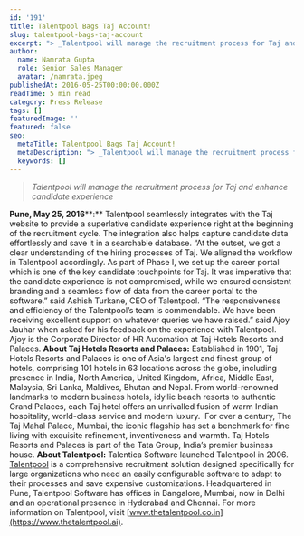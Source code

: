 ```yaml
---
id: '191'
title: Talentpool Bags Taj Account!
slug: talentpool-bags-taj-account
excerpt: "> _Talentpool will manage the recruitment process for Taj and enhance candidate experience_\n\n**Pune, May\_25, 2016****:** Talentpool seamlessly integrates with the Taj website to provide a superlative..."
author:
  name: Namrata Gupta
  role: Senior Sales Manager
  avatar: /namrata.jpeg
publishedAt: 2016-05-25T00:00:00.000Z
readTime: 5 min read
category: Press Release
tags: []
featuredImage: ''
featured: false
seo:
  metaTitle: Talentpool Bags Taj Account!
  metaDescription: "> _Talentpool will manage the recruitment process for Taj and enhance candidate experience_\n\n**Pune, May\_25, 2016****:** Talentpool seamlessly integrates with the Taj website to provide a superlative..."
  keywords: []
---
```


> _Talentpool will manage the recruitment process for Taj and enhance candidate experience_

**Pune, May 25, 2016****:** Talentpool seamlessly integrates with the Taj website to provide a superlative candidate experience right at the beginning of the recruitment cycle. The integration also helps capture candidate data effortlessly and save it in a searchable database. “At the outset, we got a clear understanding of the hiring processes of Taj. We aligned the workflow in Talentpool accordingly. As part of Phase I, we set up the career portal which is one of the key candidate touchpoints for Taj. It was imperative that the candidate experience is not compromised, while we ensured consistent branding and a seamless flow of data from the career portal to the software.” said Ashish Turkane, CEO of Talentpool.<!--more--> “The responsiveness and efficiency of the Talentpool’s team is commendable. We have been receiving excellent support on whatever queries we have raised.” said Ajoy Jauhar when asked for his feedback on the experience with Talentpool. Ajoy is the Corporate Director of HR Automation at Taj Hotels Resorts and Palaces. **About Taj Hotels Resorts and Palaces:** Established in 1901, Taj Hotels Resorts and Palaces is one of Asia's largest and finest group of hotels, comprising 101 hotels in 63 locations across the globe, including presence in India, North America, United Kingdom, Africa, Middle East, Malaysia, Sri Lanka, Maldives, Bhutan and Nepal. From world-renowned landmarks to modern business hotels, idyllic beach resorts to authentic Grand Palaces, each Taj hotel offers an unrivalled fusion of warm Indian hospitality, world-class service and modern luxury.  For over a century, The Taj Mahal Palace, Mumbai, the iconic flagship has set a benchmark for fine living with exquisite refinement, inventiveness and warmth. Taj Hotels Resorts and Palaces is part of the Tata Group, India’s premier business house. **About Talentpool:** Talentica Software launched Talentpool in 2006. [Talentpool](https://www.thetalentpool.ai/) is a comprehensive recruitment solution designed specifically for large organizations who need an easily configurable software to adapt to their processes and save expensive customizations. Headquartered in Pune, Talentpool Software has offices in Bangalore, Mumbai, now in Delhi and an operational presence in Hyderabad and Chennai. For more information on Talentpool, visit [www.thetalentpool.co.in](https://www.thetalentpool.ai). 

<script type="application/ld+json"><br /> { "@context": "http://schema.org",<br /> "@type": "BlogPosting",<br /> "mainEntityOfPage": {<br /> "@type": "WebPage",<br /> "@id": "https://www.thetalentpool.ai/"<br /> },<br /> "headline": "Talentpool Bags Taj Account!",<br /> "alternativeHeadline": "The integration also helps capture candidate data effortlessly and save it in a searchable database.",<br /> "award": "",<br /> "image": {<br /> "@type": "ImageObject",<br /> "url":"https://www.thetalentpool.ai/images/logo.png",<br /> "height": 800,<br /> "width": 800},<br /> "editor": "Talent Pool",<br /> "genre": "Press Release",<br /> "keywords": "Recruiting Software, Employment,Talentpool Bags Taj Account,Taj Account",<br /> "wordcount": "465",<br /> "publisher": {<br /> "@type": "Organization",<br /> "name": "Talent Pool",<br /> "logo": {<br /> "@type": "ImageObject",<br /> "url": "https://www.thetalentpool.ai/images/logo.png",<br /> "width": 600,<br /> "height": 60<br /> }<br /> },<br /> "url": "https://www.thetalentpool.ai/talentpool-bags-taj-account/",<br /> "datePublished": "2016-05-25",<br /> "dateCreated": "2016-05-25",<br /> "dateModified": "2016-05-25",<br /> "description": "Pune, May 25, 2016: Talentpool seamlessly integrates with the Taj website to provide a superlative candidate experience right at the beginning of the recruitment cycle. The integration also helps capture candidate data effortlessly and save it in a searchable database.<br /> At the outset, we got a clear understanding of the hiring processes of Taj. We aligned the workflow in Talentpool accordingly. As part of Phase I, we set up the career portal which is one of the key candidate touchpoints for Taj. It was imperative that the candidate experience is not compromised, while we ensured consistent branding and a seamless flow of data from the career portal to the software.said Ashish Turkane, CEO of Talentpool.<br /> The responsiveness and efficiency of the Talentpool’s team is commendable. We have been receiving excellent support on whatever queries we have raised. said Ajoy Jauhar when asked for his feedback on the experience with Talentpool. Ajoy is the Corporate Director of HR Automation at Taj Hotels Resorts and Palaces.<br /> About Taj Hotels Resorts and Palaces:<br /> Established in 1901, Taj Hotels Resorts and Palaces is one of Asia’s largest and finest group of hotels, comprising 101 hotels in 63 locations across the globe, including presence in India, North America, United Kingdom, Africa, Middle East, Malaysia, Sri Lanka, Maldives, Bhutan and Nepal. From world-renowned landmarks to modern business hotels, idyllic beach resorts to authentic Grand Palaces, each Taj hotel offers an unrivalled fusion of warm Indian hospitality, world-class service and modern luxury. For over a century, The Taj Mahal Palace, Mumbai, the iconic flagship has set a benchmark for fine living with exquisite refinement, inventiveness and warmth. Taj Hotels Resorts and Palaces is part of the Tata Group, India’s premier business house.<br /> About Talentpool:<br /> Talentica Software launched Talentpool in 2006. Talentpool is a comprehensive recruitment solution designed specifically for large organizations who need an easily configurable software to adapt to their processes and save expensive customizations. Headquartered in Pune, Talentpool Software has offices in Bangalore, Mumbai, now in Delhi and an operational presence in Hyderabad and Chennai.<br /> For more information on Talentpool, visit www.thetalentpool.co.in.",<br /> "author": {<br /> "@type": "Organization",<br /> "name": "Admin"<br /> }<br /> }<br /></script>
